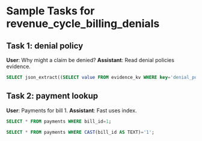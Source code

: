 # Sample Tasks for revenue_cycle_billing_denials

## Task 1: denial policy
**User**: Why might a claim be denied?
**Assistant**: Read denial policies evidence.
```sql
SELECT json_extract((SELECT value FROM evidence_kv WHERE key='denial_policies'), '$');
```

## Task 2: payment lookup
**User**: Payments for bill 1.
**Assistant**: Fast uses index.
```sql fast
SELECT * FROM payments WHERE bill_id=1;
```
```sql slow
SELECT * FROM payments WHERE CAST(bill_id AS TEXT)='1';
```
